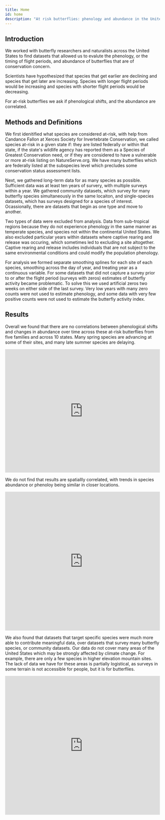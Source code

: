 ```yaml
---
title: Home
id: home
description: "At risk butterflies: phenology and abundance in the United States"
---
```


## Introduction

We worked with butterfly researchers and naturalists across the United States to find datasets that allowed us to evalute the phenology, or the timing of flight periods, and abundance of butterflies that are of conservation concern.

Scientists have hypothesized that species that get earlier are declining and species that get later are increasing. Species with longer flight periods would be increasing and species with shorter flight periods would be decreasing.

For at-risk butterflies we ask if phenological shifts, and the abundance are correlated.

## Methods and Definitions

We first idenitified what species are considered at-risk, with help from Candance Fallon at Xerces Society for Invertebrate Conservation, we called species at-risk in a given state if: they are listed federally or within that state, if the state's wildlife agency has reported them as a Species of Greatest Conservation need, or if they are considered to have a vulnerable or more at-risk listing on NatureServe.org. We have many butterflies which are federally listed at the subspecies level which precludes some conservation status assessment lists.

Next, we gathered long-term data for as many species as possible. Sufficient data was at least ten years of survery, with multiple surveys within a year. We gathered community datasets, which survey for many butterfly species simultaneously in the same locaiton, and single-species datasets, which has surveys designed for a species of interest. Ocassionally, there are datasets that begin as one type and move to another.

Two types of data were excluded from analysis. Data from sub-tropical regions because they do not experience phenology in the same manner as temperate species, and species not within the continental United States. We also excluded particular years within datasets where captive rearing and release was occuring, which sometimes led to excluding a site altogether. Captive rearing and release includes individuals that are not subject to the same environmental conditions and could modify the population phenology.

For analysis we formed separate smoothing splines for each site of each species, smoothing across the day of year, and treating year as a continuous variable. For some datasets that did not capture a survey prior to or after the flight period (surveys with zeros) estimates of butterfly activity became problematic. To solve this we used artificial zeros two weeks on either side of the last survey. Very low years with many zero counts were not used to estimate phenology, and some data with very few positive counts were not used to estimate the butterfly activity index.


## Results
Overall we found that there are no correlations between phenological shifts and changes in abundance over time across these at-risk butterflies from five families and across 10 states. Many spring species are advancing at some of their sites, and many late summer species are delaying.

<iframe height="400" width="100%" frameborder="no" src="https://kking.shinyapps.io/Multispecies/"></iframe>

We do not find that results are spatiallly correlated, with trends in species abundance or phenoloy being similar in closer locations.

<iframe src="https://wsuniv.maps.arcgis.com/apps/instant/basic/index.html?appid=e3ccf346c38d47e6b901cded95474c77" width="100%" height="450" frameborder="0" style="border:0" allowfullscreen></iframe>

We also found that datasets that target specific species were much more able to contribute meaningful data, over datasets that survey many butterfly species, or community datasets. Our data do not cover many areas of the United States which may be strongly affected by climate change. For example, there are only a few species in higher elevation mountain sites. The lack of data we have for these areas is partially logistical, as surveys in some terrain is not accessible for people, but it is for butterflies.

<iframe src="https://wsuniv.maps.arcgis.com/apps/instant/basic/index.html?appid=e3ccf346c38d47e6b901cded95474c77" width="100%" height="450" frameborder="0" style="border:0" allowfullscreen></iframe>